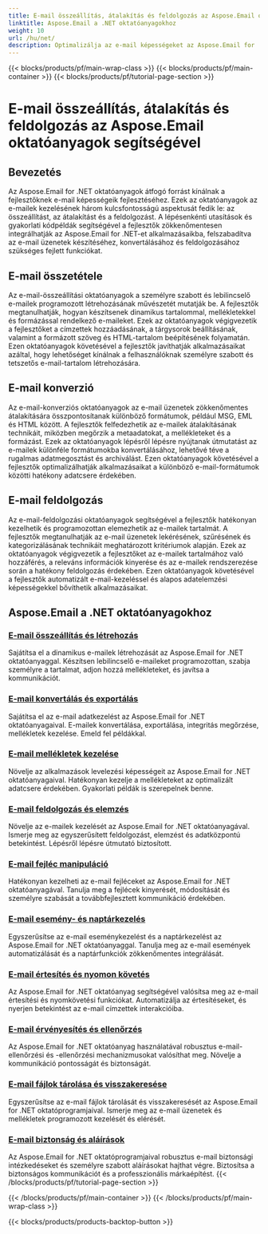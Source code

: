 ```yaml
---
title: E-mail összeállítás, átalakítás és feldolgozás az Aspose.Email oktatóanyagok segítségével
linktitle: Aspose.Email a .NET oktatóanyagokhoz
weight: 10
url: /hu/net/
description: Optimalizálja az e-mail képességeket az Aspose.Email for .NET oktatóanyaggal. Ismerje meg az összetételt, az átalakítást és a feldolgozást a fejlett e-mail-kezeléshez.
---
```


{{< blocks/products/pf/main-wrap-class >}}
{{< blocks/products/pf/main-container >}}
{{< blocks/products/pf/tutorial-page-section >}}

# E-mail összeállítás, átalakítás és feldolgozás az Aspose.Email oktatóanyagok segítségével


## Bevezetés

Az Aspose.Email for .NET oktatóanyagok átfogó forrást kínálnak a fejlesztőknek e-mail képességeik fejlesztéséhez. Ezek az oktatóanyagok az e-mailek kezelésének három kulcsfontosságú aspektusát fedik le: az összeállítást, az átalakítást és a feldolgozást. A lépésenkénti utasítások és gyakorlati kódpéldák segítségével a fejlesztők zökkenőmentesen integrálhatják az Aspose.Email for .NET-et alkalmazásaikba, felszabadítva az e-mail üzenetek készítéséhez, konvertálásához és feldolgozásához szükséges fejlett funkciókat.

## E-mail összetétele

Az e-mail-összeállítási oktatóanyagok a személyre szabott és lebilincselő e-mailek programozott létrehozásának művészetét mutatják be. A fejlesztők megtanulhatják, hogyan készítsenek dinamikus tartalommal, mellékletekkel és formázással rendelkező e-maileket. Ezek az oktatóanyagok végigvezetik a fejlesztőket a címzettek hozzáadásának, a tárgysorok beállításának, valamint a formázott szöveg és HTML-tartalom beépítésének folyamatán. Ezen oktatóanyagok követésével a fejlesztők javíthatják alkalmazásaikat azáltal, hogy lehetőséget kínálnak a felhasználóknak személyre szabott és tetszetős e-mail-tartalom létrehozására.

## E-mail konverzió

Az e-mail-konverziós oktatóanyagok az e-mail üzenetek zökkenőmentes átalakítására összpontosítanak különböző formátumok, például MSG, EML és HTML között. A fejlesztők felfedezhetik az e-mailek átalakításának technikáit, miközben megőrzik a metaadatokat, a mellékleteket és a formázást. Ezek az oktatóanyagok lépésről lépésre nyújtanak útmutatást az e-mailek különféle formátumokba konvertálásához, lehetővé téve a rugalmas adatmegosztást és archiválást. Ezen oktatóanyagok követésével a fejlesztők optimalizálhatják alkalmazásaikat a különböző e-mail-formátumok közötti hatékony adatcsere érdekében.

## E-mail feldolgozás

Az e-mail-feldolgozási oktatóanyagok segítségével a fejlesztők hatékonyan kezelhetik és programozottan elemezhetik az e-mailek tartalmát. A fejlesztők megtanulhatják az e-mail üzenetek lekérésének, szűrésének és kategorizálásának technikáit meghatározott kritériumok alapján. Ezek az oktatóanyagok végigvezetik a fejlesztőket az e-mailek tartalmához való hozzáférés, a releváns információk kinyerése és az e-mailek rendszerezése során a hatékony feldolgozás érdekében. Ezen oktatóanyagok követésével a fejlesztők automatizált e-mail-kezeléssel és alapos adatelemzési képességekkel bővíthetik alkalmazásaikat.

## Aspose.Email a .NET oktatóanyagokhoz
### [E-mail összeállítás és létrehozás](./email-composition-and-creation/)
Sajátítsa el a dinamikus e-mailek létrehozását az Aspose.Email for .NET oktatóanyaggal. Készítsen lebilincselő e-maileket programozottan, szabja személyre a tartalmat, adjon hozzá mellékleteket, és javítsa a kommunikációt.
### [E-mail konvertálás és exportálás](./email-conversion-and-export/)
Sajátítsa el az e-mail adatkezelést az Aspose.Email for .NET oktatóanyagaival. E-mailek konvertálása, exportálása, integritás megőrzése, mellékletek kezelése. Emeld fel példákkal.
### [E-mail mellékletek kezelése](./email-attachment-handling/)
Növelje az alkalmazások levelezési képességeit az Aspose.Email for .NET oktatóanyagaival. Hatékonyan kezelje a mellékleteket az optimalizált adatcsere érdekében. Gyakorlati példák is szerepelnek benne.
### [E-mail feldolgozás és elemzés](./email-processing-and-analysis/)
Növelje az e-mailek kezelését az Aspose.Email for .NET oktatóanyagával. Ismerje meg az egyszerűsített feldolgozást, elemzést és adatközpontú betekintést. Lépésről lépésre útmutató biztosított.
### [E-mail fejléc manipuláció](./email-header-manipulation/)
Hatékonyan kezelheti az e-mail fejléceket az Aspose.Email for .NET oktatóanyagával. Tanulja meg a fejlécek kinyerését, módosítását és személyre szabását a továbbfejlesztett kommunikáció érdekében.
### [E-mail esemény- és naptárkezelés](./email-event-and-calendar-handling/)
Egyszerűsítse az e-mail eseménykezelést és a naptárkezelést az Aspose.Email for .NET oktatóanyaggal. Tanulja meg az e-mail események automatizálását és a naptárfunkciók zökkenőmentes integrálását.
### [E-mail értesítés és nyomon követés](./email-notification-and-tracking/)
Az Aspose.Email for .NET oktatóanyag segítségével valósítsa meg az e-mail értesítési és nyomkövetési funkciókat. Automatizálja az értesítéseket, és nyerjen betekintést az e-mail címzettek interakcióiba.
### [E-mail érvényesítés és ellenőrzés](./email-validation-and-verification/)
Az Aspose.Email for .NET oktatóanyag használatával robusztus e-mail-ellenőrzési és -ellenőrzési mechanizmusokat valósíthat meg. Növelje a kommunikáció pontosságát és biztonságát.
### [E-mail fájlok tárolása és visszakeresése](./email-file-storage-and-retrieval/)
Egyszerűsítse az e-mail fájlok tárolását és visszakeresését az Aspose.Email for .NET oktatóprogramjaival. Ismerje meg az e-mail üzenetek és mellékletek programozott kezelését és elérését.
### [E-mail biztonság és aláírások](./email-security-and-signatures/)
Az Aspose.Email for .NET oktatóprogramjaival robusztus e-mail biztonsági intézkedéseket és személyre szabott aláírásokat hajthat végre. Biztosítsa a biztonságos kommunikációt és a professzionális márkaépítést.
{{< /blocks/products/pf/tutorial-page-section >}}

{{< /blocks/products/pf/main-container >}}
{{< /blocks/products/pf/main-wrap-class >}}

{{< blocks/products/products-backtop-button >}}
